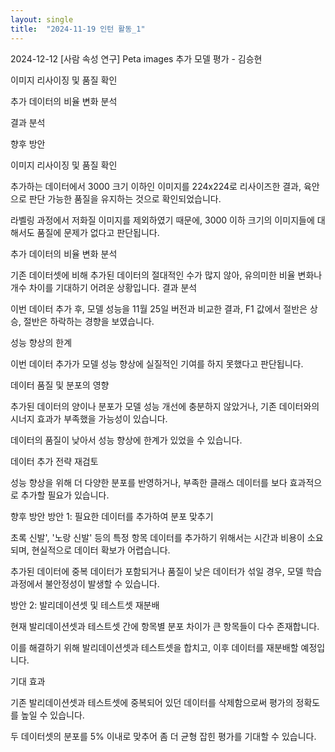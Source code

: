 ```yaml
---
layout: single
title:  "2024-11-19 인턴 활동_1"
---
```


2024-12-12 [사람 속성 연구] Peta images 추가 모델 평가 - 김승현

이미지 리사이징 및 품질 확인

추가 데이터의 비율 변화 분석

결과 분석

향후 방안

 

이미지 리사이징 및 품질 확인

추가하는 데이터에서 3000 크기 이하인 이미지를 224x224로 리사이즈한 결과, 육안으로 판단 가능한 품질을 유지하는 것으로 확인되었습니다. 

라벨링 과정에서 저화질 이미지를 제외하였기 때문에, 3000 이하 크기의 이미지들에 대해서도 품질에 문제가 없다고 판단됩니다.

 

추가 데이터의 비율 변화 분석

기존 데이터셋에 비해 추가된 데이터의 절대적인 수가 많지 않아, 유의미한 비율 변화나 개수 차이를 기대하기 어려운 상황입니다. 
결과 분석

이번 데이터 추가 후, 모델 성능을 11월 25일 버전과 비교한 결과, F1 값에서 절반은 상승, 절반은 하락하는 경향을 보였습니다. 

성능 향상의 한계

이번 데이터 추가가 모델 성능 향상에 실질적인 기여를 하지 못했다고 판단됩니다.

데이터 품질 및 분포의 영향

추가된 데이터의 양이나 분포가 모델 성능 개선에 충분하지 않았거나, 기존 데이터와의 시너지 효과가 부족했을 가능성이 있습니다.

데이터의 품질이 낮아서 성능 향상에 한계가 있었을 수 있습니다.

데이터 추가 전략 재검토

성능 향상을 위해 더 다양한 분포를 반영하거나, 부족한 클래스 데이터를 보다 효과적으로 추가할 필요가 있습니다.

향후 방안
방안 1: 필요한 데이터를 추가하여 분포 맞추기

초록 신발', '노랑 신발' 등의 특정 항목 데이터를 추가하기 위해서는 시간과 비용이 소요되며, 현실적으로 데이터 확보가 어렵습니다.

추가된 데이터에 중복 데이터가 포함되거나 품질이 낮은 데이터가 섞일 경우, 모델 학습 과정에서 불안정성이 발생할 수 있습니다.

 

방안 2: 발리데이션셋 및 테스트셋 재분배 

현재 발리데이션셋과 테스트셋 간에 항목별 분포 차이가 큰 항목들이 다수 존재합니다. 

이를 해결하기 위해 발리데이션셋과 테스트셋을 합치고, 이후 데이터를 재분배할 예정입니다.

기대 효과

기존 발리데이션셋과 테스트셋에 중복되어 있던 데이터를 삭제함으로써 평가의 정확도를 높일 수 있습니다.

두 데이터셋의 분포를 5% 이내로 맞추어 좀 더 균형 잡힌 평가를 기대할 수 있습니다.
